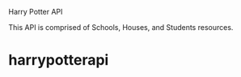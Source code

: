 Harry Potter API

This API is comprised of Schools, Houses, and Students resources.
# harrypotterapi
